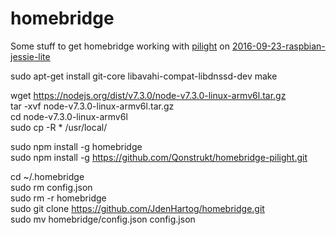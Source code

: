 # homebridge
Some stuff to get homebridge working with [pilight](https://www.pilight.org) on [2016-09-23-raspbian-jessie-lite](https://www.raspberrypi.org/downloads/raspbian/)

sudo apt-get install git-core libavahi-compat-libdnssd-dev make

wget https://nodejs.org/dist/v7.3.0/node-v7.3.0-linux-armv6l.tar.gz<br>
tar -xvf node-v7.3.0-linux-armv6l.tar.gz<br>
cd node-v7.3.0-linux-armv6l<br>
sudo cp -R * /usr/local/<br>

sudo npm install -g homebridge<br>
sudo npm install -g https://github.com/Qonstrukt/homebridge-pilight.git<br>

cd ~/.homebridge<br>
sudo rm config.json<br>
sudo rm -r homebridge<br>
sudo git clone https://github.com/JdenHartog/homebridge.git<br>
sudo mv homebridge/config.json config.json
